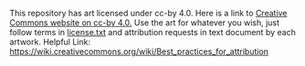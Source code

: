 This repository has art licensed under cc-by 4.0. Here is a link to [Creative Commons website on cc-by 4.0.](https://creativecommons.org/licenses/by/4.0/)
Use the art for whatever you wish, just follow terms in [license.txt](https://github.com/Beta-Cygni-A/assets/blob/main/LICENSE.txt) and attribution requests in text document by each artwork.
Helpful Link: https://wiki.creativecommons.org/wiki/Best_practices_for_attribution